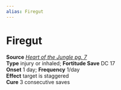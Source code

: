 ```yaml
---
alias: Firegut
---
```


# Firegut

**Source** [_Heart of the Jungle pg. 7_](http://paizo.com/store/downloads/pathfinder/pathfinderChronicles/pathfinderRPG/v5748btpy8evh)  
**Type** injury or inhaled; **Fortitude Save** DC 17  
**Onset** 1 day; **Frequency** 1/day  
**Effect** target is staggered  
**Cure** 3 consecutive saves
